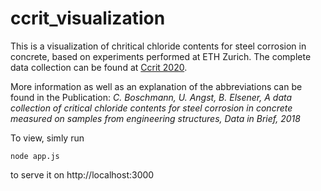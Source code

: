 # ccrit_visualization
This is a visualization of chritical chloride contents for steel corrosion in concrete, 
based on experiments performed at ETH Zurich. 
The complete data collection can be found at 
[Ccrit 2020](https://www.research-collection.ethz.ch/handle/20.500.11850/282371).

More information as well as an explanation of the abbreviations can be found in the Publication: *C. Boschmann, U. Angst, B. Elsener, A data collection of critical chloride contents for steel corrosion in concrete measured on samples from engineering structures, Data in Brief, 2018*

To view, simly run

`node app.js` 

to serve it on http://localhost:3000
